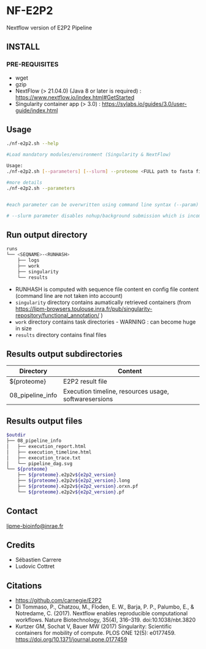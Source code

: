# NF-E2P2

Nextflow version of E2P2 Pipeline

## INSTALL

### PRE-REQUISITES

- wget
- gzip
- NextFlow (> 21.04.0)  (Java 8 or later is required) : <https://www.nextflow.io/index.html#GetStarted>
- Singularity container app (> 3.0) : <https://sylabs.io/guides/3.0/user-guide/index.html>

## Usage

```bash
./nf-e2p2.sh --help

#Load mandatory modules/environment (Singularity & NextFlow)

Usage:
./nf-e2p2.sh [--parameters] [--slurm] --proteome <FULL path to fasta file> 

#more details
./nf-e2p2.sh --parameters


#each parameter can be overwritten using command line syntax (--param) or adding it in config file

# --slurm parameter disables nohup/background submission which is incompatible with sbatch submission
```

## Run output directory

```bash
runs
└── <SEQNAME>-<RUNHASH>
    ├── logs
    ├── work
    ├── singularity
    └── results
```

- RUNHASH is computed with sequence file content en config file content (command line are not taken into account)
- `singularity` directory contains aumatically retrieved containers (from <https://lipm-browsers.toulouse.inra.fr/pub/singularity-repository/functional_annotation/> )
- `work` directory contains task directories - WARNING : can become huge in size
- `results` directory contains final files

## Results output subdirectories

| Directory        | Content                                                                                                                             |
|------------------|-------------------------------------------------------------------------------------------------------------------------------------|
| ${proteome}    | E2P2 result file                                                                           |
| 08_pipeline_info    | Execution timeline, resources usage, softwaresersions                                                                            |

## Results output files

```bash
$outdir
├── 08_pipeline_info
│   ├── execution_report.html
│   ├── execution_timeline.html
│   ├── execution_trace.txt
│   └── pipeline_dag.svg
└── ${proteome}
    ├── ${proteome}.e2p2v${e2p2_version}
    ├── ${proteome}.e2p2v${e2p2_version}.long
    ├── ${proteome}.e2p2v${e2p2_version}.orxn.pf
    └── ${proteome}.e2p2v${e2p2_version}.pf


```


## Contact

lipme-bioinfo@inrae.fr

## Credits

- Sébastien Carrere
- Ludovic Cottret

## Citations

- https://github.com/carnegie/E2P2
- Di Tommaso, P., Chatzou, M., Floden, E. W., Barja, P. P., Palumbo, E., & Notredame, C. (2017). Nextflow enables reproducible computational workflows. Nature Biotechnology, 35(4), 316–319. doi:10.1038/nbt.3820
- Kurtzer GM, Sochat V, Bauer MW (2017) Singularity: Scientific containers for mobility of compute. PLOS ONE 12(5): e0177459. https://doi.org/10.1371/journal.pone.0177459


